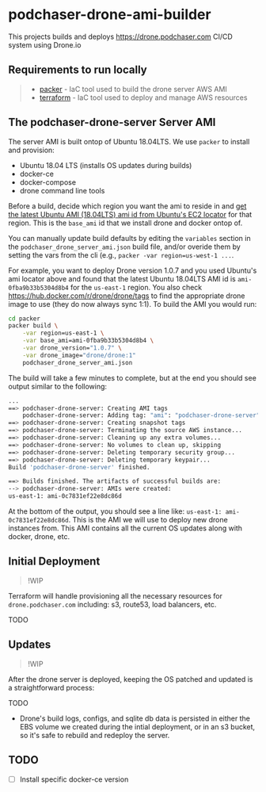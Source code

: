 # podchaser-drone-ami-builder

This projects builds and deploys https://drone.podchaser.com CI/CD system using Drone.io

## Requirements to run locally

> - [packer](https://www.packer.io) - IaC tool used to build the drone server AWS AMI
> - [terraform](https://www.terraform.io) - IaC tool used to deploy and manage AWS resources

## The podchaser-drone-server Server AMI

The server AMI is built ontop of Ubuntu 18.04LTS. We use `packer` to install and provision:

- Ubuntu 18.04 LTS (installs OS updates during builds)
- docker-ce
- docker-compose
- drone command line tools

Before a build, decide which region you want the ami to reside in and [get the latest Ubuntu AMI (18.04LTS) ami id from Ubuntu's EC2 locator](https://cloud-images.ubuntu.com/locator/ec2/) for that region. This is the `base_ami` id that we install drone and docker ontop of.

You can manually update build defaults by editing the `variables` section in the `podchaser_drone_server_ami.json` build file, and/or overide them by setting the vars from the cli (e.g., `packer -var region=us-west-1 ...`.

For example, you want to deploy Drone version 1.0.7 and you used Ubuntu's ami locator above and found that the latest Ubuntu 18.04LTS AMI id is `ami-0fba9b33b5304d8b4` for the `us-east-1` region. You also check https://hub.docker.com/r/drone/drone/tags to find the appropriate drone image to use (they do now always sync 1:1). To build the AMI you would run:

```bash
cd packer
packer build \
    -var region=us-east-1 \
    -var base_ami=ami-0fba9b33b5304d8b4 \
    -var drone_version="1.0.7" \
    -var drone_image="drone/drone:1"
    podchaser_drone_server_ami.json
```

The build will take a few minutes to complete, but at the end you should see output similar to the following:

```bash
...
==> podchaser-drone-server: Creating AMI tags
    podchaser-drone-server: Adding tag: "ami": "podchaser-drone-server"
==> podchaser-drone-server: Creating snapshot tags
==> podchaser-drone-server: Terminating the source AWS instance...
==> podchaser-drone-server: Cleaning up any extra volumes...
==> podchaser-drone-server: No volumes to clean up, skipping
==> podchaser-drone-server: Deleting temporary security group...
==> podchaser-drone-server: Deleting temporary keypair...
Build 'podchaser-drone-server' finished.

==> Builds finished. The artifacts of successful builds are:
--> podchaser-drone-server: AMIs were created:
us-east-1: ami-0c7831ef22e8dc86d
```

At the bottom of the output, you should see a line like: `us-east-1: ami-0c7831ef22e8dc86d`. This is the AMI we will use to deploy new drone instances from. This AMI contains all the current OS updates along with docker, drone, etc.

## Initial Deployment

> !WIP

Terraform will handle provisioning all the necessary resources for `drone.podchaser.com` including: s3, route53, load balancers, etc.

TODO

## Updates

> !WIP

After the drone server is deployed, keeping the OS patched and updated is a straightforward process:

TODO

* Drone's build logs, configs, and sqlite db data is persisted in either the EBS volume we created during the intial deployment, or in an s3 bucket, so it's safe to rebuild and redeploy the server.


## TODO

- [ ] Install specific docker-ce version

